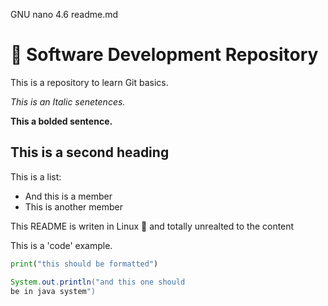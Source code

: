   GNU nano 4.6                                   readme.md
# :pencil: Software Development Repository

This is a repository to learn Git
basics.

_This is an Italic senetences._

**This a bolded sentence.**

## This is a second heading

This is a list:
 - And this is a member
 - This is another member

This README is writen in Linux
:penguin: and totally unrealted to the
content

This is a 'code' example.

```python
print("this should be formatted")
```

```java
System.out.println("and this one should
be in java system")


